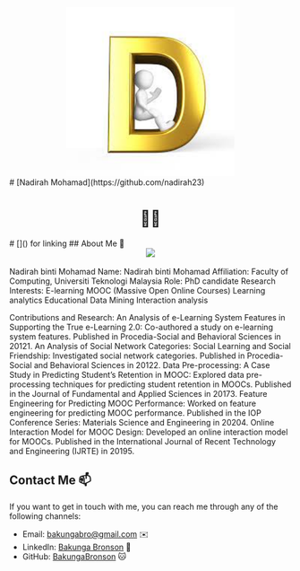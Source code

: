 
<div align="center"><img src="D.jpg" width="300" /></div>
# [Nadirah Mohamad](https://github.com/nadirah23) <h1 align="center">👨‍💻</h1>
# []() for linking
## About Me 🚀
<div align="center"><img src="https://github.com/drshahizan/BDM/assets/51344005/ffaa458f-d247-48f9-86f6-c4f88ebefaa5" width="600" /></div>

Nadirah binti Mohamad
Name: Nadirah binti Mohamad
Affiliation: Faculty of Computing, Universiti Teknologi Malaysia
Role: PhD candidate
Research Interests:
E-learning
MOOC (Massive Open Online Courses)
Learning analytics
Educational Data Mining
Interaction analysis

Contributions and Research:
An Analysis of e-Learning System Features in Supporting the True e-Learning 2.0:
Co-authored a study on e-learning system features.
Published in Procedia-Social and Behavioral Sciences in 20121.
An Analysis of Social Network Categories: Social Learning and Social Friendship:
Investigated social network categories.
Published in Procedia-Social and Behavioral Sciences in 20122.
Data Pre-processing: A Case Study in Predicting Student’s Retention in MOOC:
Explored data pre-processing techniques for predicting student retention in MOOCs.
Published in the Journal of Fundamental and Applied Sciences in 20173.
Feature Engineering for Predicting MOOC Performance:
Worked on feature engineering for predicting MOOC performance.
Published in the IOP Conference Series: Materials Science and Engineering in 20204.
Online Interaction Model for MOOC Design:
Developed an online interaction model for MOOCs.
Published in the International Journal of Recent Technology and Engineering (IJRTE) in 20195.

## Contact Me 📫

If you want to get in touch with me, you can reach me through any of the following channels:

- Email: bakungabro@gmail.com ✉️
- LinkedIn: [Bakunga Bronson](https://www.linkedin.com/in/bronson-bakunga-682a581ba/) 💼
- GitHub: [BakungaBronson](https://github.com/BakungaBronson) 🐱

